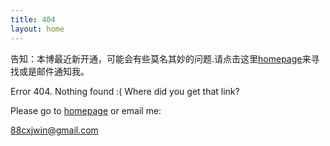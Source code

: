 ```yaml
---
title: 404
layout: home
---
```


告知：本博最近新开通，可能会有些莫名其妙的问题.请点击这里[homepage](/)来寻找或是邮件通知我。


Error 404. Nothing found :( Where did you get that link?

Please go to [homepage](/) or email me:

[88cxjwin@gmail.com](mailto:88cxjwin@gmail.com)

